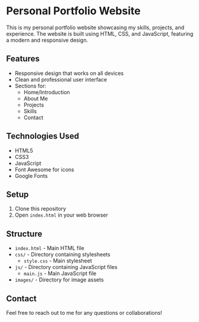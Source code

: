 # Personal Portfolio Website

This is my personal portfolio website showcasing my skills, projects, and experience. The website is built using HTML, CSS, and JavaScript, featuring a modern and responsive design.

## Features

- Responsive design that works on all devices
- Clean and professional user interface
- Sections for:
  - Home/Introduction
  - About Me
  - Projects
  - Skills
  - Contact

## Technologies Used

- HTML5
- CSS3
- JavaScript
- Font Awesome for icons
- Google Fonts

## Setup

1. Clone this repository
2. Open `index.html` in your web browser

## Structure

- `index.html` - Main HTML file
- `css/` - Directory containing stylesheets
  - `style.css` - Main stylesheet
- `js/` - Directory containing JavaScript files
  - `main.js` - Main JavaScript file
- `images/` - Directory for image assets

## Contact

Feel free to reach out to me for any questions or collaborations!
